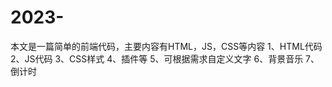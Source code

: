# 2023-
本文是一篇简单的前端代码，主要内容有HTML，JS，CSS等内容  1、HTML代码  2、JS代码  3、CSS样式  4、插件等  5、可根据需求自定义文字  6、背景音乐  7、倒计时
